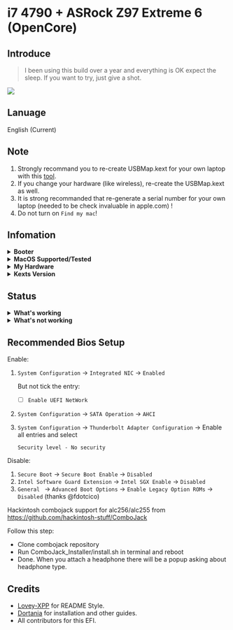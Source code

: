 # i7 4790 + ASRock Z97 Extreme 6 (OpenCore)

## Introduce

> I been using this build over a year and everything is OK expect the sleep. If you want to try, just give a shot.

<div style="align: center">
<img src="https://raw.githubusercontent.com/ZinK0/i7-4790-ASRock_Z97_Hackintosh/blob/main/DEMO/Info.png">
</div>

## Lanuage

English (Current)

## Note

1. Strongly recommand you to re-create USBMap.kext for your own laptop with this [tool](https://github.com/corpnewt/USBMap).
2. If you change your hardware (like wireless), re-create the USBMap.kext as well.
3. It is strong recommanded that re-generate a serial number for your own laptop (needed to be check invaluable in apple.com) !
4. Do not turn on `Find my mac`!

<!-- ## Download

[![Download from https://github.com/Lovely-XPP/Dell-Latitude-E7480-Hackintosh/releases](https://img.shields.io/badge/Download-v0.9.9.0-blue)](https://github.com/Lovely-XPP/Dell-Latitude-E7480-Hackintosh/releases/tag/v0.9.9.0) -->

## Infomation

<details>
<summary><strong>Booter</strong></summary>
</br>
OpenCore  0.9.7
</details>

<details>
<summary><strong>MacOS Supported/Tested</strong></summary>
</br>
- Ventura 13.0 </br>
- Sonoma 14.0 (I am using)</br>
</details>

<details>
<summary><strong>My Hardware</strong></summary>
</br>

| Model     | Description                       |
| :-------- | :-------------------------------- |
| Processor | Intel Core i7-4790                |
| Graphics  | Integrated Intel HD Graphics 4600 |
| Memory    | 8GB 1866MHz DDR3 \* 2             |
| Display   | ViewSonic 27" 2K (2560x1440)      |
| Storage   | Sandisk 152GB M.2 SATA SSD        |
| Soundcard | Realtek ALC1150                   |

</details>

<details>
<summary><strong>Kexts Version</strong></summary>
</br>

| Kexts          | Version | Updated Way      |
| :------------- | :------ | :--------------- |
| Lilu           | 1.6.7   | Official Release |
| VirtualSMC     | 1.3.3   | Official Release |
| SMCProcessor   | 1.3.3   | Official Release |
| SMCSuperIO     | 1.3.3   | Official Release |
| WhateverGreen  | 1.6.7   | Official Release |
| IntelMausi     | 1.0.7   | Official Release |
| RealtekRTL8111 | 2.4.2   | Official Release |
| AppleALC       | 1.8.7   | Official Release |

</details>

## Status

<details>
<summary><strong>What's working</strong></summary>
</br>

- [x] Intel HD 4600 Graphics `incuding graphics acceleration`
- [x] All USB ports
- [x] All fn key work (You need to setting on bios first. Go to POST Behavior -> Fn Lock Options. Check Fn Lock and Lock mode disable/standard)
- [x] Speakers and headphones jack
- [x] External mic/Headphone mic jack(Working with [combojack](https://github.com/hackintosh-stuff/ComboJack))
- [x] Intel® I218V Gigabit Ethernet
- [x] Realtek RTL8111GR Gigabit Ethernet
- [x] App Store
- [x] iMessage and Facetime
- [x] DP and HDMI with digital audio passthrough

</details>

<details>
<summary><strong>What's not working</strong></summary>
</br>
- [x] Sleep ( wake continuous I don't want to give time to get the sleep :3 )
</details>

## Recommended Bios Setup

Enable:

1. `System Configuration` -> `Integrated NIC` -> `Enabled`

   But not tick the entry:

   - [ ] `Enable UEFI NetWork`

2. `System Configuration` -> `SATA Operation` -> `AHCI`

3. `System Configuration` -> `Thunderbolt Adapter Configuration` -> Enable all entries and select

   `Security level - No security`

Disable:

1. `Secure Boot` -> `Secure Boot Enable` -> `Disabled`
2. `Intel Software Guard Extension` -> `Intel SGX Enable` -> `Disabled`
3. `General ` -> `Advanced Boot Options` -> `Enable Legacy Option ROMs` -> `Disabled` (thanks @fdotcico)

<!-- ## IGPU 4K output Enabled

This part is credited from [Lorys89-DELL_LATITUDE_7280](https://github.com/Lorys89/DELL_LATITUDE_7280).

1. Open `config.plist` and delete `framebuffer-fbmem` and `framebuffer-stolenmem` in `DeviceProperties`, `PciRoot(0x0)/Pci(0x2,0x0)`

2. Restart and at the opencore boot GUI, choose the `modGRUBShell.efi`

3. For set DVMT PRE Allocated to 64 MB

`setup_var 0x795 0x2`

![DMT-PRE](https://raw.githubusercontent.com/Lorys89/DELL_LATITUDE_7280/main/Screenshot/DVMT-PRE.png)

4. For set DVMT Total GFX Mem to MAX

`setup_var 0x796 0x3`

![DMT-PRE](https://raw.githubusercontent.com/Lorys89/DELL_LATITUDE_7280/main/Screenshot/DVMT-TOT.png)

## For Intel Wireless and Bluetooth

Now, I add a config for Intel wireless card kexts. The method to use it is as below

- Delete the existing `config.plist`
- Change `config-intel-wireless-card.plist` into `config.plist`

## ComboJack Installation -->

Hackintosh combojack support for alc256/alc255 from https://github.com/hackintosh-stuff/ComboJack

Follow this step:

- Clone combojack repository
- Run ComboJack_Installer/install.sh in terminal and reboot
- Done. When you attach a headphone there will be a popup asking about headphone type.

## Credits

- [Lovey-XPP](https://github.com/Lovely-XPP/Dell-Latitude-E7480-Hackintosh) for README Style.
- [Dortania](https://dortania.github.io/) for installation and other guides.
- All contributors for this EFI.
